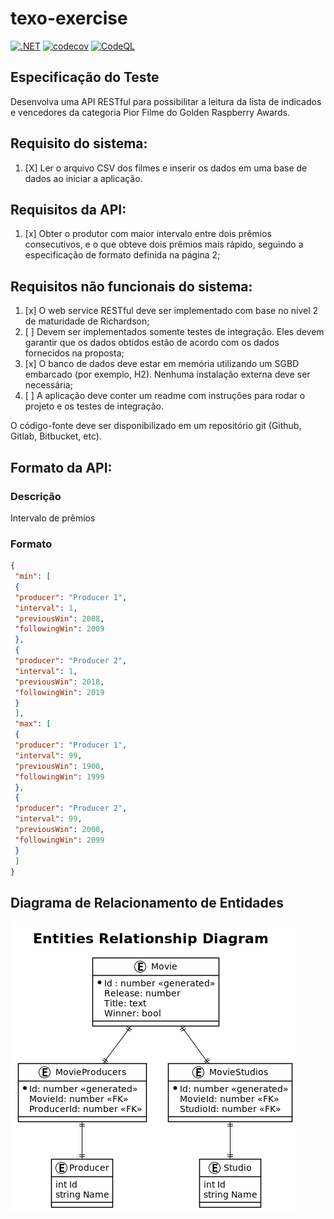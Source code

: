 # texo-exercise

[![.NET](https://github.com/guionardo/texo-exercise/actions/workflows/dotnet.yml/badge.svg)](https://github.com/guionardo/texo-exercise/actions/workflows/dotnet.yml)
[![codecov](https://codecov.io/gh/guionardo/texo-exercise/branch/main/graph/badge.svg?token=UKEkh2lyUN)](https://codecov.io/gh/guionardo/texo-exercise)
[![CodeQL](https://github.com/guionardo/texo-exercise/actions/workflows/codeql-analysis.yml/badge.svg)](https://github.com/guionardo/texo-exercise/actions/workflows/codeql-analysis.yml)

## Especificação do Teste

Desenvolva uma API RESTful para possibilitar a leitura da lista de indicados e vencedores
da categoria Pior Filme do Golden Raspberry Awards.

## Requisito do sistema:

1. [X] Ler o arquivo CSV dos filmes e inserir os dados em uma base de dados ao iniciar a aplicação.

## Requisitos da API:

1. [x] Obter o produtor com maior intervalo entre dois prêmios consecutivos, e o que obteve dois prêmios mais rápido, seguindo a especificação de formato definida na página 2;

## Requisitos não funcionais do sistema:

1. [x] O web service RESTful deve ser implementado com base no nível 2 de maturidade de Richardson;
2. [ ] Devem ser implementados somente testes de integração. Eles devem garantir que os dados obtidos estão de acordo com os dados fornecidos na proposta;
3. [x] O banco de dados deve estar em memória utilizando um SGBD embarcado (por exemplo, H2). Nenhuma instalação externa deve ser necessária;
4. [ ] A aplicação deve conter um readme com instruções para rodar o projeto e os testes de integração.

O código-fonte deve ser disponibilizado em um repositório git (Github, Gitlab, Bitbucket, etc).

## Formato da API:

### Descrição

Intervalo de prêmios

### Formato
```json
{
 "min": [
 {
 "producer": "Producer 1",
 "interval": 1,
 "previousWin": 2008,
 "followingWin": 2009
 },
 {
 "producer": "Producer 2",
 "interval": 1,
 "previousWin": 2018,
 "followingWin": 2019
 }
 ],
 "max": [
 {
 "producer": "Producer 1",
 "interval": 99,
 "previousWin": 1900,
 "followingWin": 1999
 },
 {
 "producer": "Producer 2",
 "interval": 99,
 "previousWin": 2000,
 "followingWin": 2099
 }
 ]
}
```

## Diagrama de Relacionamento de Entidades

![DRE](docs/entities-Entities_Relationship_Diagram.png)